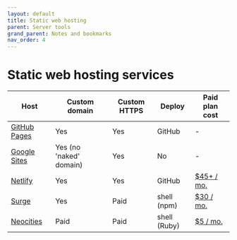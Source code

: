 ```yaml
---
layout: default
title: Static web hosting
parent: Server tools
grand_parent: Notes and bookmarks
nav_order: 4
---
```


# Static web hosting services

Host | Custom domain | Custom HTTPS | Deploy | Paid plan cost |
-----|---------------|--------------|--------|----------------|
[GitHub Pages](https://help.github.com/en/github/working-with-github-pages) | Yes | Yes | GitHub | -
[Google Sites](https://sites.google.com) | Yes (no 'naked' domain) | Yes | No | -
[Netlify](https://www.netlify.com/) | Yes | Yes | GitHub | [$45+ / mo.](https://www.netlify.com/pricing/)
[Surge](https://surge.sh/) | Yes | Paid | shell (npm) | [$30 / mo.](https://surge.sh/pricing)
[Neocities](https://neocities.org/) | Paid | Paid | shell (Ruby) | [$5 / mo.](https://neocities.org/supporter)
